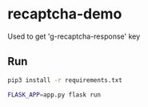 # recaptcha-demo

Used to get 'g-recaptcha-response' key


## Run

```sh
pip3 install -r requirements.txt

FLASK_APP=app.py flask run
```
